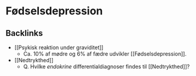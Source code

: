 # Fødselsdepression
## Backlinks
* [[Psykisk reaktion under graviditet]]
	* Ca. 10% af mødre og 6% af fædre udvikler [[Fødselsdepression]].
* [[Nedtrykthed]]
	* Q. Hvilke *endokrine* differentialdiagnoser findes til [[Nedtrykthed]]?

<!-- #anki/tag/med/Obstetrics #anki/deck/Medicine #anki/tag/med/GP -->

<!-- {BearID:CA6E4B9C-F879-4D1C-B1A4-7D020F8AD9A6-3083-0000141CA43E51EC} -->
